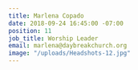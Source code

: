 ```yaml
---
title: Marlena Copado
date: 2018-09-24 16:45:00 -07:00
position: 11
job_title: Worship Leader
email: marlena@daybreakchurch.org
image: "/uploads/Headshots-12.jpg"
---
```


